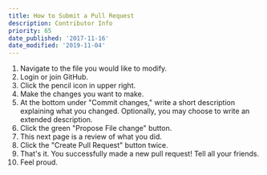 ```yaml
---
title: How to Submit a Pull Request
description: Contributor Info
priority: 65
date_published: '2017-11-16'
date_modified: '2019-11-04'
---
```


1. Navigate to the file you would like to modify.
2. Login or join GitHub.
3. Click the pencil icon in upper right.
4. Make the changes you want to make.
5. At the bottom under "Commit changes," write a short description explaining what you changed. Optionally, you may choose to write an extended description.
6. Click the green "Propose File change" button.
7. This next page is a review of what you did.
8. Click the "Create Pull Request" button twice.
9. That's it. You successfully made a new pull request! Tell all your friends.
10. Feel proud.
